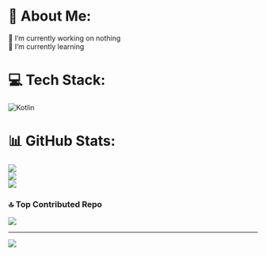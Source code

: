 # 💫 About Me:
🔭 I’m currently working on nothing <br>🌱 I’m currently learning<br>


# 💻 Tech Stack:
![Kotlin](https://img.shields.io/badge/kotlin-%237F52FF.svg?style=for-the-badge&logo=kotlin&logoColor=white)
# 📊 GitHub Stats:
![](https://github-readme-stats.vercel.app/api?username=wasp22b&theme=tokyonight&hide_border=false&include_all_commits=true&count_private=true)<br/>
![](https://github-readme-streak-stats.herokuapp.com/?user=wasp22b&theme=tokyonight&hide_border=false)<br/>
![](https://github-readme-stats.vercel.app/api/top-langs/?username=wasp22b&theme=tokyonight&hide_border=false&include_all_commits=true&count_private=true&layout=compact)

### 🔝 Top Contributed Repo
![](https://github-contributor-stats.vercel.app/api?username=wasp22b&limit=5&theme=tokyonight&combine_all_yearly_contributions=true)

---
[![](https://visitcount.itsvg.in/api?id=wasp22b&icon=8&color=3)](https://visitcount.itsvg.in)

<!-- Proudly created with GPRM ( https://gprm.itsvg.in ) -->
